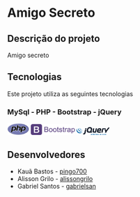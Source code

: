 # Amigo Secreto

## Descrição do projeto
Amigo secreto

## Tecnologias
Este projeto utiliza as seguintes tecnologias
### MySql - PHP - Bootstrap - jQuery

<div style="border-width: 10px">
   <img width = "10%" alt = "PHP"      src= "https://github.com/gcpbarbudo/Assets/blob/main/PHP.png?raw=true">
   <img width = "20%" alt = "BOOSTRAP" src= "https://github.com/gcpbarbudo/Assets/blob/main/BOOSTRAP.png?raw=true">
   <img width = "15%" alt = "JQUERY"  src= "https://github.com/gcpbarbudo/Assets/blob/main/JQUERY.png?raw=true">
</div>

## Desenvolvedores
* Kauã Bastos - [pingo700](https://github.com/pingo700)
* Alisson Grilo - [alissongrilo](https://github.com/alissongrilo)
* Gabriel Santos - [gabrielsan](https://github.com/gabrielsan)
